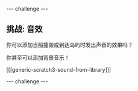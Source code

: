 \--- challenge \---

## 挑战: 音效

你可以添加当船撞毁或到达岛屿时发出声音的效果吗？

你甚至可以添加背景音乐！

[[[generic-scratch3-sound-from-library]]]

\--- challenge \---